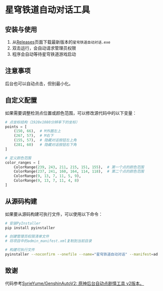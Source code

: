 # 星穹铁道自动对话工具

## 安装与使用

1. 从[Releases](https://github.com/yourusername/StarRailAuto/releases)页面下载最新版本的`星穹铁道自动对话.exe`
2. 双击运行，会自动请求管理员权限
3. 程序会自动等待星穹铁道游戏启动

## 注意事项

后台也可以自动点击，但别最小化。

## 自定义配置

如果需要调整检测点位置或颜色范围，可以修改源代码中的以下变量：

```python
# 点坐标结构（1920x1080分辨率下的坐标）
points = [
    (150, 66),  # M外圈左上
    (267, 57),  # M右下
    (155, 57),  # 隐藏对话按钮左上角
    (281, 60)   # 隐藏对话按钮右下角
]

# 定义颜色范围
color_ranges = [
    ColorRange(239, 243, 211, 215, 151, 155),  # 第一个点的颜色范围
    ColorRange(237, 241, 160, 164, 114, 118),  # 第二个点的颜色范围
    ColorRange(9, 13, 7, 11, 5, 9),
    ColorRange(9, 13, 7, 11, 4, 8)
]
```

## 从源码构建

如果要从源码构建可执行文件，可以使用以下命令：

```bash
# 安装PyInstaller
pip install pyinstaller

# 创建管理员权限清单文件
# 将项目中的admin_manifest.xml复制到当前目录

# 构建可执行文件
pyinstaller --noconfirm --onefile --name="星穹铁道自动对话" --manifest=admin_manifest.xml --hidden-import=win32gui --hidden-import=win32process --hidden-import=win32con --hidden-import=win32api --hidden-import=win32ui --strip main.py
```

## 致谢

代码参考[SyrieYume/GenshinAutoV2: 原神后台自动点剧情工具 v2版本。](https://github.com/SyrieYume/GenshinAutoV2)